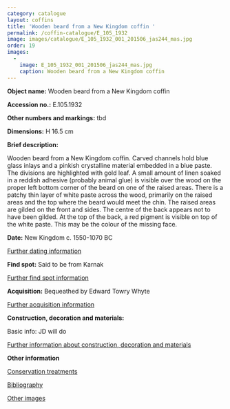 ```yaml
---
category: catalogue
layout: coffins
title: 'Wooden beard from a New Kingdom coffin '
permalink: /coffin-catalogue/E_105_1932
image: images/catalogue/E_105_1932_001_201506_jas244_mas.jpg
order: 19
images: 
  -
    image: E_105_1932_001_201506_jas244_mas.jpg
    caption: Wooden beard from a New Kingdom coffin
---
```


**Object name:** 
Wooden beard from a New Kingdom coffin 

**Accession no.:** 
E.105.1932

**Other numbers and markings:**
tbd

**Dimensions:** 
H 16.5 cm

**Brief description:** 

Wooden beard from a New Kingdom coffin. Carved channels hold blue glass inlays and a pinkish crystalline material embedded in a blue paste. The divisions are highlighted with gold leaf. A small amount of linen soaked in a reddish adhesive (probably animal glue) is visible over the wood on the proper left bottom corner of the beard on one of the raised areas. There is a patchy thin layer of white paste across the wood, primarily on the raised areas and the top where the beard would meet the chin. The raised areas are gilded on the front and sides. The centre of the back appears not to have been gilded. At the top of the back, a red pigment is visible on top of the white paste. This may be the colour of the missing face.

**Date:**
New Kingdom
c. 1550-1070 BC


[Further dating information](/catalogue_extras/E_105_1932_dating)

**Find spot:**
Said to be from Karnak

[Further find spot information](/catalogue_extras/E_105_1932_findspot)

**Acquisition:**
Bequeathed by Edward Towry Whyte

[Further acquisition information](/catalogue_extras/E_105_1932_acquisition)

**Construction, decoration and materials:**

Basic info: JD will do

[Further information about construction, decoration and materials](/catalogue_extras/E_105_1932_materials)


**Other information**

[Conservation treatments](/catalogue_extras/E_105_1932_conservation)

[Bibliography](/catalogue_extras/E_105_1932_bibliography)

[Other images](/catalogue_extras/E_105_1932_imagesheet)


